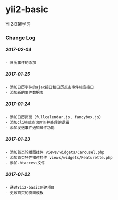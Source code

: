 # yii2-basic
Yii2框架学习



### Change Log

##### 2017-02-04
    - 日历事件的添加
    
##### 2017-01-25
    - 添加日历事件的ajax接口和日历点击事件相应接口
    - 添加新的事件数据表
    
##### 2017-01-24
    - 添加日历页面（fullcalendar.js, fancybox.js）
    - 添加cli模式查询时间并处理的逻辑
    - 添加发送事件通知邮件功能
    
##### 2017-01-23
    - 添加首页轮播图挂件 views/widgets/Carousel.php
    - 添加首页特性描述挂件 views/widgets/Featurette.php
    - 添加.htaccess文件
    
##### 2017-01-22
    - 通过Yii2-basic创建项目
    - 更改首页的页面模板